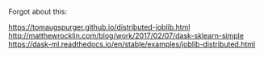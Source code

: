 Forgot about this:

https://tomaugspurger.github.io/distributed-joblib.html
http://matthewrocklin.com/blog/work/2017/02/07/dask-sklearn-simple
https://dask-ml.readthedocs.io/en/stable/examples/joblib-distributed.html
